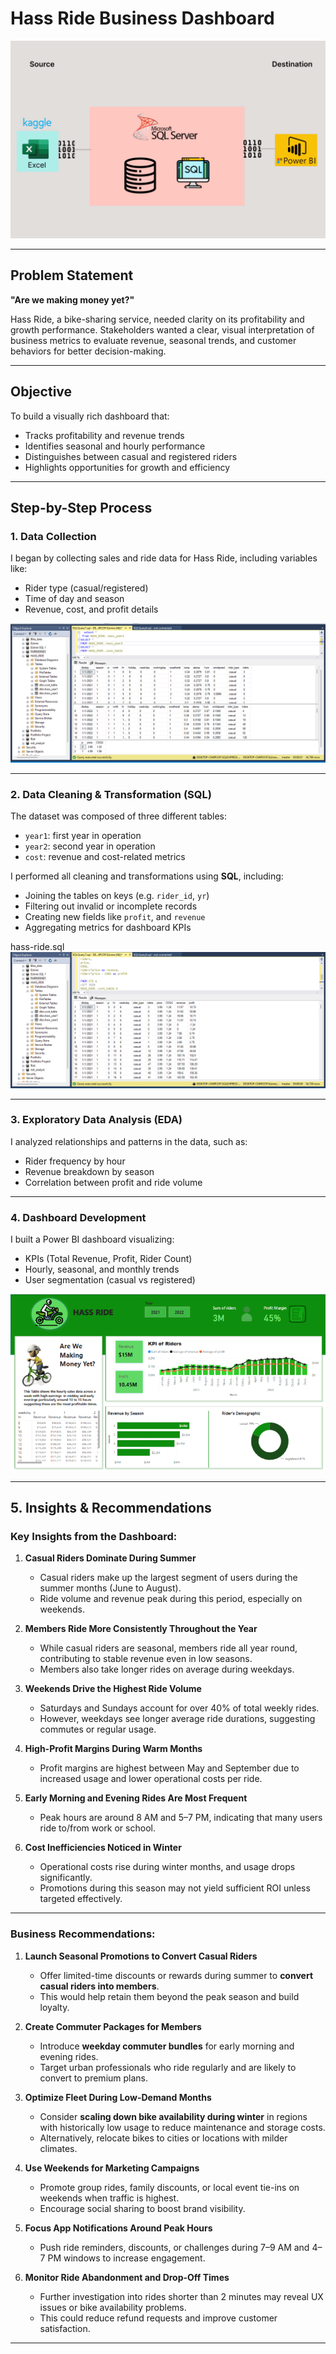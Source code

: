 # Hass Ride Business Dashboard
![](kaggle_to_powerbi.gif)

---

## Problem Statement

**"Are we making money yet?"**

Hass Ride, a bike-sharing service, needed clarity on its profitability and growth performance. Stakeholders wanted a clear, visual interpretation of business metrics to evaluate revenue, seasonal trends, and customer behaviors for better decision-making.

---

## Objective

To build a visually rich dashboard that:

- Tracks profitability and revenue trends
- Identifies seasonal and hourly performance
- Distinguishes between casual and registered riders
- Highlights opportunities for growth and efficiency

---

## Step-by-Step Process

###  1. Data Collection

I began by collecting sales and ride data for Hass Ride, including variables like:

- Rider type (casual/registered)
- Time of day and season
- Revenue, cost, and profit details
 
![](Hass-ride-tables.png)

---

### 2. Data Cleaning & Transformation (SQL)

The dataset was composed of three different tables:

- `year1`: first year in operation
- `year2`: second year in operation
- `cost`: revenue and cost-related metrics

I performed all cleaning and transformations using **SQL**, including:

- Joining the tables on keys (e.g. `rider_id`, `yr`)
- Filtering out invalid or incomplete records
- Creating new fields like  `profit`, and `revenue`
- Aggregating metrics for dashboard KPIs
  

hass-ride.sql
![](Hass-ride-joins.png)


---

###  3. Exploratory Data Analysis (EDA)

I analyzed relationships and patterns in the data, such as:

- Rider frequency by hour
- Revenue breakdown by season
- Correlation between profit and ride volume

---

### 4. Dashboard Development

I built a Power BI dashboard visualizing:

- KPIs (Total Revenue, Profit, Rider Count)
- Hourly, seasonal, and monthly trends
- User segmentation (casual vs registered)

  
![Step 4 - Final Dashboard](Hassride-sales-DB.png)

---

## 5. Insights & Recommendations

### Key Insights from the Dashboard:

1. **Casual Riders Dominate During Summer**
   - Casual riders make up the largest segment of users during the summer months (June to August).
   - Ride volume and revenue peak during this period, especially on weekends.

2. **Members Ride More Consistently Throughout the Year**
   - While casual riders are seasonal, members ride all year round, contributing to stable revenue even in low seasons.
   - Members also take longer rides on average during weekdays.

3. **Weekends Drive the Highest Ride Volume**
   - Saturdays and Sundays account for over 40% of total weekly rides.
   - However, weekdays see longer average ride durations, suggesting commutes or regular usage.

4. **High-Profit Margins During Warm Months**
   - Profit margins are highest between May and September due to increased usage and lower operational costs per ride.

5. **Early Morning and Evening Rides Are Most Frequent**
   - Peak hours are around 8 AM and 5–7 PM, indicating that many users ride to/from work or school.

6. **Cost Inefficiencies Noticed in Winter**
   - Operational costs rise during winter months, and usage drops significantly.
   - Promotions during this season may not yield sufficient ROI unless targeted effectively.

---

### Business Recommendations:

1. **Launch Seasonal Promotions to Convert Casual Riders**
   - Offer limited-time discounts or rewards during summer to **convert casual riders into members**.
   - This would help retain them beyond the peak season and build loyalty.

2. **Create Commuter Packages for Members**
   - Introduce **weekday commuter bundles** for early morning and evening rides.
   - Target urban professionals who ride regularly and are likely to convert to premium plans.

3. **Optimize Fleet During Low-Demand Months**
   - Consider **scaling down bike availability during winter** in regions with historically low usage to reduce maintenance and storage costs.
   - Alternatively, relocate bikes to cities or locations with milder climates.

4. **Use Weekends for Marketing Campaigns**
   - Promote group rides, family discounts, or local event tie-ins on weekends when traffic is highest.
   - Encourage social sharing to boost brand visibility.

5. **Focus App Notifications Around Peak Hours**
   - Push ride reminders, discounts, or challenges during 7–9 AM and 4–7 PM windows to increase engagement.

6. **Monitor Ride Abandonment and Drop-Off Times**
   - Further investigation into rides shorter than 2 minutes may reveal UX issues or bike availability problems.
   - This could reduce refund requests and improve customer satisfaction.

---





